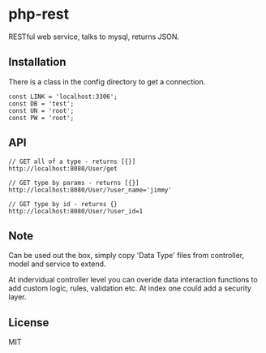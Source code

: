 # php-rest

  RESTful web service, talks to mysql, returns JSON.

## Installation

  There is a class in the config directory to get a connection.

	const LINK = 'localhost:3306';
	const DB = 'test';
	const UN = 'root';
	const PW = 'root';

## API

	// GET all of a type - returns [{}]
	http://localhost:8080/User/get
	
	// GET type by params - returns [{}]
	http://localhost:8080/User/?user_name='jimmy'
  
	// GET type by id - returns {}
	http://localhost:8080/User/?user_id=1

## Note
  Can be used out the box, simply copy 'Data Type' files from controller, model and service to extend.
  
  At indervidual controller level you can overide data interaction functions to add custom logic, rules, validation etc. At index one could add a security layer.
  
## License

  MIT
